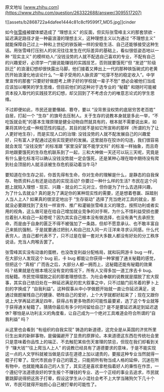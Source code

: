 原文地址 [www.zhihu.com](https://www.zhihu.com/question/263322688/answer/3095517207) 

![[assets/b2868722a4dafee1444c81c8cf9599f7_MD5.jpg]]cinder

如今[张雪峰](https://www.zhihu.com/search?q=%E5%BC%A0%E9%9B%AA%E5%B3%B0&search_source=Entity&hybrid_search_source=Entity&hybrid_search_extra=%7B%22sourceType%22%3A%22answer%22%2C%22sourceId%22%3A3095517207%7D)被媒体塑造成了 “理想主义” 的反面，但实际张雪峰主义的那套禁欲 - 延迟满足路径才是一种最浪漫的理想主义，这种理想主义以为通过 “不理想主义” 就能保障自己过上一种和上世纪的铁饭碗一样的安稳生活、自己还能够接受这种生话。用张雪峰打压别人的状况往往发生在代际差异的基础上，看似很低姿态地以一种 “现实主义” 的模样劝人:“没钱没势的人就不配选自己喜欢的专业，不配有自己的兴趣爱好，必须学一门据说能赚钱的实践技艺，否则就要饿死!”但 “发迹”“阶级跃迁” 的浪漫幻想却很快露出马脚，他们接着又捧出上一代的那种铁饭碗式的老黄历开始浪漫化地谈论什么 “一辈子受用的人脉资源”“吃穿不愁的稳定收入”。中学里宣传的那套“只要好好做题考上牌子好的学校就一辈子不愁” 想必会被他们当成应该加以嘲笑的学生思维，但目前他们的这种对于选专业的 “秘籍” 和随时可能被资本投入取代的实践技艺的幻想，却又回到了不考虑合力的唯意志论式的学生思维。

不过即便如此，市民还是要僭越、篡夺，要以 “没背景没权势的底层穷苦老百姓” 自居，打起一个 “生存” 的旗号去压制人。关于生存的说教本身就是多此一举，“不吃饭就会死”的基本生理原理是健全动物自然就具有的，根本就不需要说出来，如果将其转化成一种规范性的描述，其目的就不是如它所宣称的那样（所谓的为了让人更好地生存），而是实现人口的治理: 没钱没势的人就不配发展自己的兴趣爱好，只有富人才配通过这些实现更好的发展。这里就存在狡诈的勾连，我们很容易就会发现 “没钱没势” 的标准跟 “家里没矿就不能学文科” 的标准一样抽象，而且奇异地跟要饿死的生存危机联系到了一起，三和大神做一天还可以玩三天呢，究竟是有什么量化标准可以确认没钱没势就一定会饿死，还是某种心理在暗中期待没有爬到社会顶层的人就活该被生存危机驱动着当牛马?

要知道在你生存之前，你首先得有生命，你对生命的理解是什么，是静态的自我保存、物质资料占有还是动态的实现活动? 你要过一种什么样的生活? 市民在这个问题上就陷入理想 - 现实、兴趣 - 就业的二元对立，但你是为了什么去选择兴趣，为了什么去就业? 真的是为了满足你的某种现实性的需要，还是想着卷赢、踩踏别人当人上人? 如果真的很坚定地出于 “生存驱动” 选择了充当绝对工具的就业，那就没必要跟找到了支柱一样宣传、推广和灌输张雪峰主义的理念，按照功利或者实用的视角，这么做可是在给自己增加就业竞争的对手啊，为什么不惜利益受损也要拉着别人和自己一起卷呢？因为其实自己根本没有做选择，也没有勇气去承担生命，而是由于自身的匮乏不得不被强加了一条路，但却不愿意承认、也不敢丰富自己来抵抗强制，于是就要通过把别人和自己拉入同一片汪洋来寻求认同感。什么代表穷人，连自己都代表不了，只不过是在替一套对大多数人都没有好处的分工秩序说话，充当人肉喉舌罢了。

张雪峰其实没有动谁的蛋糕，也没改变利益分配格局，就和玩网游卡 bug 一样，在大部分人发现这个 bug 前，卡 bug 都能让你获得一种掌握了通关秘籍的感觉，但把这个 “真相” 广而告之后，大部分人都一拥而上，这秘籍还能有秘籍的效果吗？结果就是在根本境况没有变的情况下，所有人又得多加一道工序去卡 bug、找秘籍。市民觉得摆脱之前的那套理想信念、为社会奉献的说教就是摆脱了宏大叙事，其实自己依旧处在一种延迟满足的宏大叙事之中，只不过脑门前吊着的萝卜上刻的字换成了 “自我利益”。这种叙事从中小学做题开始就一直让你延迟满足，说通过做题摧残自己的健康、牺牲自己的爱好，上个大学就都好起来了；现在又跟你说上大学再延迟满足四年，获得占有更多物质的可能性最要紧，选了这个专业就等于获得通关秘籍了。猜猜你最后有多少时间留给自己? 是不是要延迟满足到延迟退休? 哪怕是从功利主义的角度看，让自己成为一个绝对工具难道会符合所谓的“自我利益” 吗？

从这里也会看到 “有组织的自我实现” 铸造的新道德，这完全是从英国的济贫所里衍生出来的新鲜事物，是偏偏避开了显贵的原罪论。本来道德这东西在传统社会里只是意味着你品性上的端正、不去触犯某些伤天害理的禁忌，但现在我们却看到关于 “赚大钱”“往上爬当人上人” 的说教已经具有了道德要求的意味，于是不能实现这一点的人文学科就被当做是应该在道德上加以谴责的，要报这种专业当然就得一棍子打晕了。现代市民由于自己的匮乏，只能把所有物当成人格的延伸，沉迷在所有物中，也就能掩盖自己的人生了，其实还是喜欢拿枪指着好人的秉性在作祟，一个遵纪守法道德良好的学生报个不赚钱的专业、选一个正经的事业去追求，市民就要跳脚说得把这孩子打晕，假设这学生从小混社会考不上大学当赌狗欠下几十个 W，市民可就得开始担心自己被打晕的可能性了。
